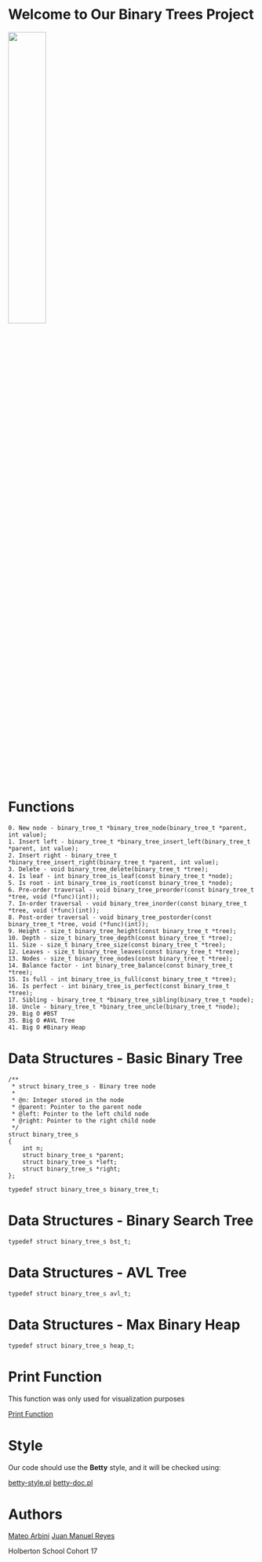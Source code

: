 # Welcome to Our Binary Trees Project

<img src= "https://blog.holbertonschool.com/wp-content/uploads/2020/04/unnamed-2.png" width= 39% >

# Functions

``````
0. New node - binary_tree_t *binary_tree_node(binary_tree_t *parent, int value);
1. Insert left - binary_tree_t *binary_tree_insert_left(binary_tree_t *parent, int value);
2. Insert right - binary_tree_t *binary_tree_insert_right(binary_tree_t *parent, int value);
3. Delete - void binary_tree_delete(binary_tree_t *tree);
4. Is leaf - int binary_tree_is_leaf(const binary_tree_t *node);
5. Is root - int binary_tree_is_root(const binary_tree_t *node);
6. Pre-order traversal - void binary_tree_preorder(const binary_tree_t *tree, void (*func)(int));
7. In-order traversal - void binary_tree_inorder(const binary_tree_t *tree, void (*func)(int));
8. Post-order traversal - void binary_tree_postorder(const binary_tree_t *tree, void (*func)(int));
9. Height - size_t binary_tree_height(const binary_tree_t *tree);
10. Depth - size_t binary_tree_depth(const binary_tree_t *tree);
11. Size - size_t binary_tree_size(const binary_tree_t *tree);
12. Leaves - size_t binary_tree_leaves(const binary_tree_t *tree);
13. Nodes - size_t binary_tree_nodes(const binary_tree_t *tree);
14. Balance factor - int binary_tree_balance(const binary_tree_t *tree);
15. Is full - int binary_tree_is_full(const binary_tree_t *tree);
16. Is perfect - int binary_tree_is_perfect(const binary_tree_t *tree);
17. Sibling - binary_tree_t *binary_tree_sibling(binary_tree_t *node);
18. Uncle - binary_tree_t *binary_tree_uncle(binary_tree_t *node);
29. Big O #BST
35. Big O #AVL Tree
41. Big O #Binary Heap
``````

# Data Structures - Basic Binary Tree

``````
/**
 * struct binary_tree_s - Binary tree node
 *
 * @n: Integer stored in the node
 * @parent: Pointer to the parent node
 * @left: Pointer to the left child node
 * @right: Pointer to the right child node
 */
struct binary_tree_s
{
    int n;
    struct binary_tree_s *parent;
    struct binary_tree_s *left;
    struct binary_tree_s *right;
};

typedef struct binary_tree_s binary_tree_t;
``````

# Data Structures - Binary Search Tree
``````
typedef struct binary_tree_s bst_t;
``````

# Data Structures - AVL Tree
``````
typedef struct binary_tree_s avl_t;
``````

# Data Structures - Max Binary Heap
``````
typedef struct binary_tree_s heap_t;
``````

# Print Function
This function was only used for visualization purposes

[Print Function](https://github.com/holbertonschool/0x1C.c)


# Style
Our code should use the **Betty** style, and it will be checked using:

[betty-style.pl](https://github.com/holbertonschool/Betty/blob/master/betty-style.pl "betty-style.pl")
[betty-doc.pl](https://github.com/holbertonschool/Betty/blob/master/betty-doc.pl "betty-doc.pl")

# Authors
[Mateo Arbini](https://www.linkedin.com/in/mateo-arbini-1493691a8/)
[Juan Manuel Reyes](https://www.linkedin.com/in/juanma-reyess/)

Holberton School Cohort 17
